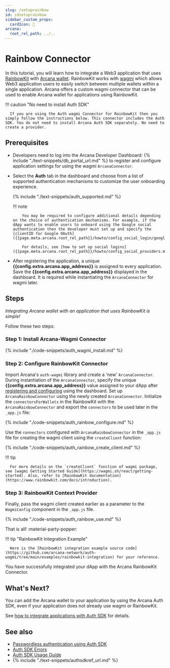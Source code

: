 ```yaml
---
slug: /setuprainbow
id: idsetuprainbow
sidebar_custom_props:
  cardIcon: 🔐 
arcana:
  root_rel_path: ../..
---
```


# Rainbow Connector

In this tutorial, you will learn how to integrate a Web3 application that uses [RainbowKit](https://www.rainbowkit.com/) with [Arcana wallet]({{page.meta.arcana.root_rel_path}}/concepts/anwallet/index.md). RainbowKit works with [wagmi](https://wagmi.sh/) which allows Web3 application users to easily switch between multiple wallets within a single application. Arcana offers a custom wagmi connector that can be used to enable Arcana wallet for applications using RainbowKit.

!!! caution "No need to install Auth SDK"

      If you are using the Auth wagmi Connector for RainbowKit then you simply follow the instructions below. This connector includes the Auth SDK. You do not need to install Arcana Auth SDK separately. No need to create a provider.

## Prerequisites

* Developers need to log into the Arcana Developer Dashboard: {% include "./text-snippets/db_portal_url.md" %} to register and configure application settings for using the wagmi `ArcanaConnector`.

* Select the **Auth** tab in the dashboard and choose from a list of supported authentication mechanisms to customize the user onboarding experience. 

    {% include "./text-snippets/auth_supported.md" %}

    !!! note

          You may be required to configure additional details depending on the choice of authentication mechanisms. For example, if the dApp wants to enable users to onboard using the Google social authentication then the developer must set up and specify the [clientID for Google OAuth]({{page.meta.arcana.root_rel_path}}/howto/config_social_login/google_oauth.md).

          For details, see [how to set up social logins]({{page.meta.arcana.root_rel_path}}/howto/config_social_providers.md).

* After registering the application, a unique **{{config.extra.arcana.app_address}}** is assigned to every application. Save the **{{config.extra.arcana.app_address}}** displayed in the dashboard. It is required while instantiating the `ArcanaConnector` for wagmi later.

## Steps

*Integrating Arcana wallet with an application that uses RainbowKit is simple!*

Follow these two steps:

### Step 1: Install Arcana-Wagmi Connector

{% include "./code-snippets/auth_wagmi_install.md" %}

### Step 2: Configure RainbowKit Connector 

Import Arcana's `auth-wagmi` library and create a 'new' `ArcanaConnector`. During instantiation of the `ArcanaConnector`, specify the unique **{{config.extra.arcana.app_address}}** value assigned to your dApp after [registering and configuring]({{page.meta.arcana.root_rel_path}}/howto/config_dapp.md) using the dashboard. Set up `ArcanaRainbowConnector` using the newly created `ArcanaConnector`. Initialize the `connectorsForWallets` in the RainbowKit with the `ArcanaRainbowConnector` and export the `connectors` to be used later in the `_app.js` file:

{% include "./code-snippets/auth_rainbow_configure.md" %}

Use the `connectors` configured with `ArcanaRainbowConnector` in the `_app.js` file for creating the wagmi client using the `createClient` function:

{% include "./code-snippets/auth_rainbow_create_client.md" %}

!!! tip

      For more details on the `createClient` function of wagmi package, see [wagmi Getting Started Guide](https://wagmi.sh/react/getting-started). Also, refer to [RainbowKit documentation](https://www.rainbowkit.com/docs/introduction).

### Step 3: RainbowKit Context Provider

Finally, pass the wagmi client created earlier as a parameter to the `WagmiConfig` component in the `_app.js` file.

{% include "./code-snippets/auth_rainbow_use.md" %}

That is all! :material-party-popper:

!!! tip "RainbowKit Integration Example"

      Here is the [RainbowKit integration example source code](https://github.com/arcana-network/auth-wagmi/tree/main/examples/rainbowkit-integration) for your reference.

You have successfully integrated your dApp with the Arcana RainbowKit Connector.

## What's Next?

You can add the Arcana wallet to your application by using the Arcana Auth SDK, even if your application does not already use wagmi or RainbowKit.

See [how to integrate applications with Auth SDK]({{page.meta.arcana.root_rel_path}}/howto/integrate_auth/index.md) for details.

## See also

* [Passwordless authentication using Auth SDK]({{page.meta.arcana.root_rel_path}}/howto/onboard_users/wallet_pwdless_login.md)
* [Auth SDK Errors]({{page.meta.arcana.root_rel_path}}/walletsdk/wallet_err.md)
* [Auth SDK Usage Guide]({{page.meta.arcana.root_rel_path}}/walletsdk/wallet_usage.md)
* {% include "./text-snippets/authsdkref_url.md" %}
